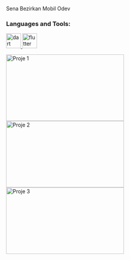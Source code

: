 <p>Sena Bezirkan Mobil Odev</p>
<h3 align="left">Languages and Tools:</h3>
<p align="left"> <a href="https://dart.dev" target="_blank" rel="noreferrer"> <img src="https://www.vectorlogo.zone/logos/dartlang/dartlang-icon.svg" alt="dart" width="40" height="40"/> </a> <a href="https://flutter.dev" target="_blank" rel="noreferrer"> <img src="https://www.vectorlogo.zone/logos/flutterio/flutterio-icon.svg" alt="flutter" width="40" height="40"/> </a> </p>
<img src="https://i.ibb.co/hfNjqG9/ss1.png" alt="Proje 1" width="320" height="180">
<img src="https://i.ibb.co/rHmbpdB/ss3.png" alt="Proje 2" width="320" height="180">
<img src="https://i.ibb.co/8dFhYW0/ss5.png" alt="Proje 3" width="320" height="180">
